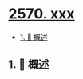 # [2570. xxx](https://github.com/Tdahuyou/TNotes.leetcode/tree/main/notes/2570.%20xxx)

<!-- region:toc -->

- [1. 📝 概述](#1--概述)

<!-- endregion:toc -->

## 1. 📝 概述
